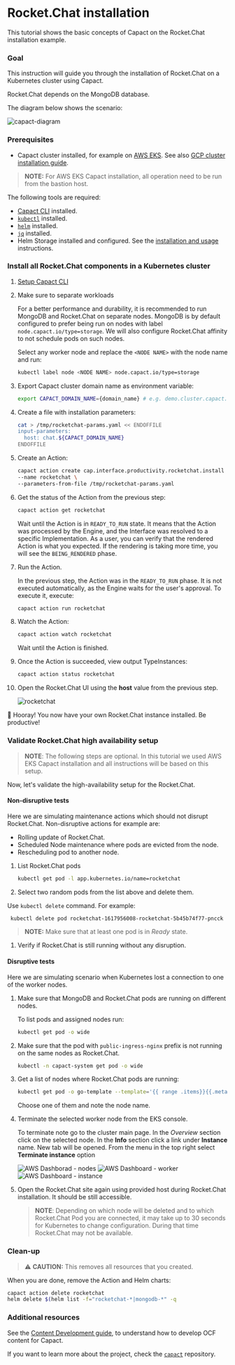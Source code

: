 # Rocket.Chat installation

This tutorial shows the basic concepts of Capact on the Rocket.Chat installation example.

### Goal

This instruction will guide you through the installation of Rocket.Chat on a Kubernetes cluster using Capact.

Rocket.Chat depends on the MongoDB database.

The diagram below shows the scenario:

![capact-diagram](./assets/capact-diagram.svg)

###  Prerequisites

* Capact cluster installed, for example on [AWS EKS](../installation/aws-eks.md). See also [GCP cluster installation guide](../installation/gcp-gke.md).

> **NOTE:** For AWS EKS Capact installation, all operation need to be run from the bastion host.

The following tools are required:

* [Capact CLI](../cli/getting-started.mdx) installed.
* [`kubectl`](https://kubernetes.io/docs/tasks/tools/install-kubectl/) installed.
* [`helm`](https://helm.sh/docs/intro/install/) installed.
* [`jq`](https://stedolan.github.io/jq/) installed.
* Helm Storage installed and configured. See the [installation and usage](../feature/storage-backends/helm.mdx) instructions.

### Install all Rocket.Chat components in a Kubernetes cluster


1. [Setup Capact CLI](../cli/getting-started.mdx#first-use)

1. Make sure to separate workloads

   For a better performance and durability, it is recommended to run MongoDB and Rocket.Chat on separate nodes. MongoDB is by default configured to prefer being run on nodes with label `node.capact.io/type=storage`. We will also configure Rocket.Chat affinity to not schedule pods on such nodes.

   Select any worker node and replace the `<NODE NAME>` with the node name and run:

   ```bash
   kubectl label node <NODE NAME> node.capact.io/type=storage
   ```

1. Export Capact cluster domain name as environment variable:

   ```bash
   export CAPACT_DOMAIN_NAME={domain_name} # e.g. demo.cluster.capact.dev
   ```

1. Create a file with installation parameters:

    ```bash
    cat > /tmp/rocketchat-params.yaml << ENDOFFILE
    input-parameters:
      host: chat.${CAPACT_DOMAIN_NAME}
    ENDOFFILE
    ```

1. Create an Action:

    ```bash
    capact action create cap.interface.productivity.rocketchat.install \
    --name rocketchat \
    --parameters-from-file /tmp/rocketchat-params.yaml
    ```

1. Get the status of the Action from the previous step:

   ```bash
   capact action get rocketchat
   ```

   Wait until the Action is in `READY_TO_RUN` state. It means that the Action was processed by the Engine, and the Interface was resolved to a specific Implementation. As a user, you can verify that the rendered Action is what you expected. If the rendering is taking more time, you will see the `BEING_RENDERED` phase.

1. Run the Action.

   In the previous step, the Action was in the `READY_TO_RUN` phase. It is not executed automatically, as the Engine waits for the user's approval. To execute it, execute:

   ```bash
   capact action run rocketchat
   ```

1. Watch the Action:

   ```bash
   capact action watch rocketchat
   ```

   Wait until the Action is finished.

1. Once the Action is succeeded, view output TypeInstances:

   ```bash
   capact action status rocketchat
   ```

1. Open the Rocket.Chat UI using the **host** value from the previous step.

    ![rocketchat](./assets/rocket-chat.png)

🎉 Hooray! You now have your own Rocket.Chat instance installed. Be productive!

### Validate Rocket.Chat high availability setup

> **NOTE**: The following steps are optional. In this tutorial we used AWS EKS Capact installation and all instructions will be based on this setup.

Now, let's validate the high-availability setup for the Rocket.Chat.

#### Non-disruptive tests

Here we are simulating maintenance actions which should not disrupt Rocket.Chat. Non-disruptive actions for example are:

* Rolling update of Rocket.Chat.
* Scheduled Node maintenance where pods are evicted from the node.
* Rescheduling pod to another node.

1. List Rocket.Chat pods

   ```bash
   kubectl get pod -l app.kubernetes.io/name=rocketchat
   ```

1. Select two random pods from the list above and delete them.

  Use `kubectl delete` command. For example:

  ```bash
   kubectl delete pod rocketchat-1617956008-rocketchat-5b45b74f77-pncck
   ```

   > **NOTE:** Make sure that at least one pod is in *Ready* state.

1. Verify if Rocket.Chat is still running without any disruption.

#### Disruptive tests

Here we are simulating scenario when Kubernetes lost a connection to one of the worker nodes.

1. Make sure that MongoDB and Rocket.Chat pods are running on different nodes.

   To list pods and assigned nodes run:

   ```bash
   kubectl get pod -o wide
   ```

1. Make sure that the pod with `public-ingress-nginx` prefix is not running on the same nodes as Rocket.Chat.

   ```bash
   kubectl -n capact-system get pod -o wide
   ```

1. Get a list of nodes where Rocket.Chat pods are running:

   ```bash
   kubectl get pod -o go-template --template='{{ range .items}}{{.metadata.name}} - {{ .spec.nodeName }}{{"\n"}}{{end}}'
   ```

    Choose one of them and note the node name.

1. Terminate the selected worker node from the EKS console.

   To terminate note go to the cluster main page. In the *Overview* section click on the selected node. In the **Info** section click a link under **Instance** name. New tab will be opened. From the menu in the top right select **Terminate instance** option

   ![AWS Dashborad - nodes](./assets/nodes.png)
   ![AWS Dashboard - worker](./assets/worker.png)
   ![AWS Dashboard - instance](./assets/instance.png)

1.  Open the Rocket.Chat site again using provided host during Rocket.Chat installation. It should be still accessible.

    > **NOTE**: Depending on which node will be deleted and to which Rocket.Chat Pod you are connected, it may take up to 30 seconds for Kubernetes to change configuration. During that time Rocket.Chat may not be available.


### Clean-up

>⚠️ **CAUTION:** This removes all resources that you created.

When you are done, remove the Action and Helm charts:

```bash
capact action delete rocketchat
helm delete $(helm list -f="rocketchat-*|mongodb-*" -q
```

###  Additional resources

See the [Content Development guide](../content-development/guide.md), to understand how to develop OCF content for Capact.

If you want to learn more about the project, check the [`capact`](https://github.com/capactio/capact) repository.

